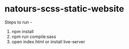# natours-scss-static-website

Steps to run -
1) npm install
2) npm run compile:sass
3) open index.html    or   install live-server 

